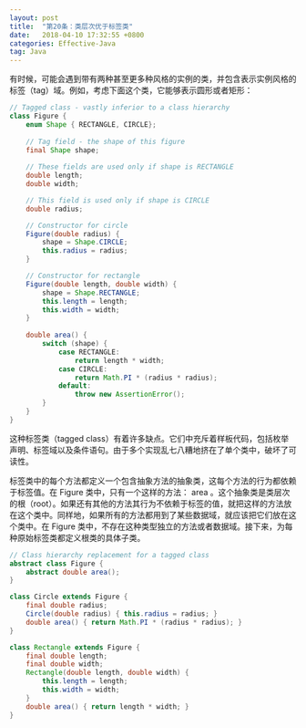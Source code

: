 ```yaml
---
layout: post
title:  "第20条：类层次优于标签类"
date:   2018-04-10 17:32:55 +0800
categories: Effective-Java
tag: Java
---
```



有时候，可能会遇到带有两种甚至更多种风格的实例的类，并包含表示实例风格的标签（tag）域。例如，考虑下面这个类，它能够表示圆形或者矩形：
```java
// Tagged class - vastly inferior to a class hierarchy
class Figure {
    enum Shape { RECTANGLE, CIRCLE};
    
    // Tag field - the shape of this figure
    final Shape shape;
    
    // These fields are used only if shape is RECTANGLE
    double length;
    double width;

    // This field is used only if shape is CIRCLE
    double radius;

    // Constructor for circle
    Figure(double radius) {
        shape = Shape.CIRCLE;
        this.radius = radius;
    }

    // Constructor for rectangle
    Figure(double length, double width) {
        shape = Shape.RECTANGLE;
        this.length = length;
        this.width = width;
    }
    
    double area() {
        switch (shape) {
            case RECTANGLE:
                return length * width;
            case CIRCLE:
                return Math.PI * (radius * radius);
            default:
                throw new AssertionError();
        }
    }
}
```
这种标签类（tagged class）有着许多缺点。它们中充斥着样板代码，包括枚举声明、标签域以及条件语句。由于多个实现乱七八糟地挤在了单个类中，破坏了可读性。

标签类中的每个方法都定义一个包含抽象方法的抽象类，这每个方法的行为都依赖于标签值。在 Figure 类中，只有一个这样的方法： area 。这个抽象类是类层次的根（root）。如果还有其他的方法其行为不依赖于标签的值，就把这样的方法放在这个类中。同样地，如果所有的方法都用到了某些数据域，就应该把它们放在这个类中。在 Figure 类中，不存在这种类型独立的方法或者数据域。接下来，为每种原始标签类都定义根类的具体子类。

```java
// Class hierarchy replacement for a tagged class
abstract class Figure {
    abstract double area();
}

class Circle extends Figure {
    final double radius;
    Circle(double radius) { this.radius = radius; }
    double area() { return Math.PI * (radius * radius); }
}

class Rectangle extends Figure {
    final double length;
    final double width;
    Rectangle(double length, double width) {
        this.length = length;
        this.width = width;
    }
    double area() { return length * width; }
}
```